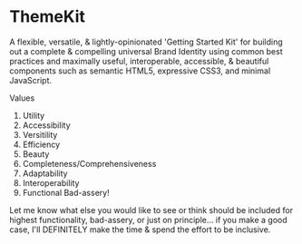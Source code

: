 # ThemeKit
A flexible, versatile, &amp; lightly-opinionated 'Getting Started Kit' for building out a complete &amp; compelling universal Brand Identity using common best practices and maximally useful, interoperable, accessible, & beautiful components such as semantic HTML5, expressive CSS3, and minimal JavaScript.

Values
1. Utility
2. Accessibility
3. Versitility
4. Efficiency
5. Beauty
6. Completeness/Comprehensiveness
7. Adaptability
8. Interoperability
9. Functional Bad-assery!

Let me know what else you would like to see or think should be included for highest functionality, bad-assery, or just on principle... if you make a good case, I'll DEFINITELY make the time & spend the effort to be inclusive.
